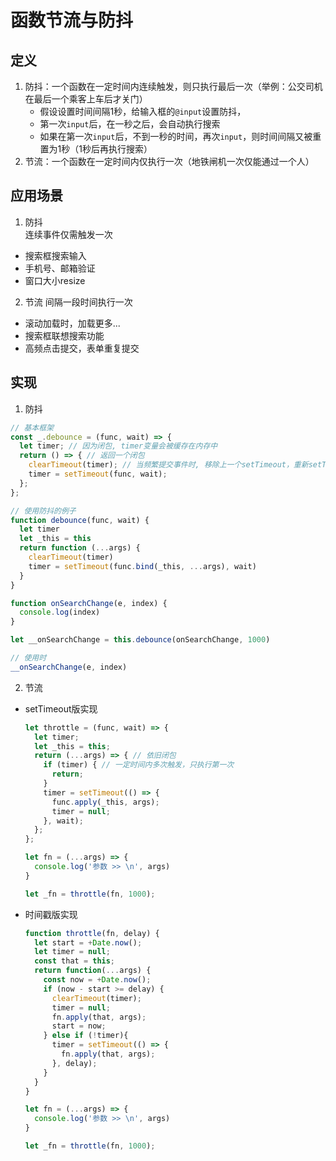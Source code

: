 # 函数节流与防抖
## 定义
1. 防抖：一个函数在一定时间内连续触发，则只执行最后一次（举例：公交司机在最后一个乘客上车后才关门）
   - 假设设置时间间隔1秒，给输入框的`@input`设置防抖，
   - 第一次`input`后，在一秒之后，会自动执行搜索
   - 如果在第一次`input`后，不到一秒的时间，再次`input`，则时间间隔又被重置为1秒（1秒后再执行搜索）
2. 节流：一个函数在一定时间内仅执行一次（地铁闸机一次仅能通过一个人）
## 应用场景
1. 防抖  
   连续事件仅需触发一次
* 搜索框搜索输入
* 手机号、邮箱验证
* 窗口大小resize
2. 节流
   间隔一段时间执行一次
* 滚动加载时，加载更多...
* 搜索框联想搜索功能
* 高频点击提交，表单重复提交


## 实现
1. 防抖
```javascript
// 基本框架
const _.debounce = (func, wait) => {
  let timer; // 因为闭包, timer变量会被缓存在内存中
  return () => { // 返回一个闭包
    clearTimeout(timer); // 当频繁提交事件时, 移除上一个setTimeout，重新setTimeout
    timer = setTimeout(func, wait);
  };
};
```
```js
// 使用防抖的例子
function debounce(func, wait) {
  let timer
  let _this = this
  return function (...args) {
    clearTimeout(timer)
    timer = setTimeout(func.bind(_this, ...args), wait)
  }
}

function onSearchChange(e, index) {
  console.log(index)
}

let __onSearchChange = this.debounce(onSearchChange, 1000)

// 使用时
__onSearchChange(e, index)
```

2. 节流  
* setTimeout版实现
  ```js
  let throttle = (func, wait) => {
    let timer;
    let _this = this;
    return (...args) => { // 依旧闭包
      if (timer) { // 一定时间内多次触发，只执行第一次
        return;
      }
      timer = setTimeout(() => {
        func.apply(_this, args);
        timer = null;
      }, wait);
    };
  };

  let fn = (...args) => {
    console.log('参数 >> \n', args)
  }

  let _fn = throttle(fn, 1000);
  ```
* 时间戳版实现
  ```js
  function throttle(fn, delay) {
    let start = +Date.now();
    let timer = null;
    const that = this;
    return function(...args) {
      const now = +Date.now();
      if (now - start >= delay) {
        clearTimeout(timer);
        timer = null;
        fn.apply(that, args);
        start = now;
      } else if (!timer){
        timer = setTimeout(() => {
          fn.apply(that, args);
        }, delay);
      }
    }
  }

  let fn = (...args) => {
    console.log('参数 >> \n', args)
  }

  let _fn = throttle(fn, 1000);
  ```